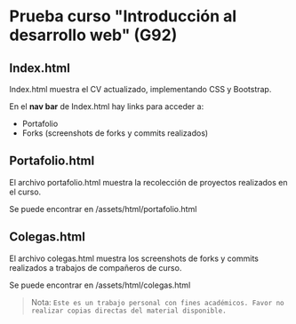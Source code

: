 # Prueba curso "Introducción al desarrollo web" (G92)

## Index.html
Index.html muestra el CV actualizado, implementando CSS y Bootstrap.

En el **nav bar** de Index.html hay links para acceder a:
 - Portafolio
 - Forks (screenshots de forks y commits realizados)

## Portafolio.html
El archivo portafolio.html muestra la recolección de proyectos realizados en el curso.

Se puede encontrar en /assets/html/portafolio.html

## Colegas.html
El archivo colegas.html muestra los screenshots de forks y commits realizados a trabajos de compañeros de curso.

Se puede encontrar en /assets/html/colegas.html

> Nota: `Este es un trabajo personal con fines académicos. Favor no realizar copias directas del material disponible.`
